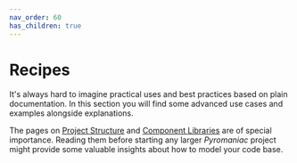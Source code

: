 ```yaml
---
nav_order: 60
has_children: true
---
```


# Recipes
It's always hard to imagine practical uses and best practices based on plain
documentation. In this section you will find some advanced use cases and
examples alongside explanations.

The pages on [Project Structure][structure] and [Component
Libraries][libraries] are of special importance. Reading them before starting
any larger *Pyromaniac* project might provide some valuable insights about how
to model your code base.

[structure]: recipes-structure.html
[libraries]: recipes-libraries.html
